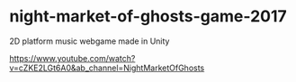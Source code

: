 # night-market-of-ghosts-game-2017
2D platform music webgame made in Unity

 https://www.youtube.com/watch?v=cZKE2LGt6A0&ab_channel=NightMarketOfGhosts

